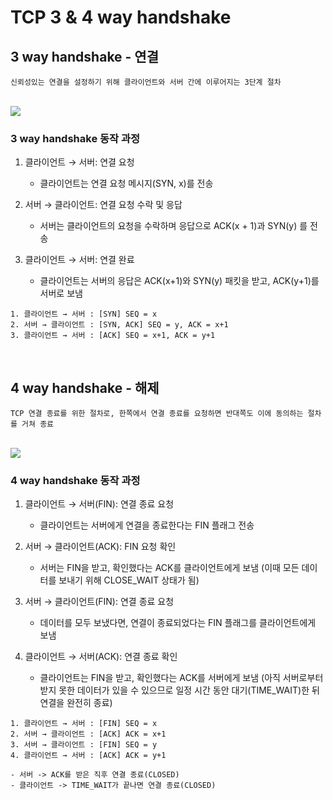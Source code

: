 # TCP 3 & 4 way handshake

## 3 way handshake - 연결

    신뢰성있는 연결을 설정하기 위해 클라이언트와 서버 간에 이루어지는 3단계 절차

<br>

<img src="https://media.geeksforgeeks.org/wp-content/uploads/TCP-connection-1.png">

<br>

### 3 way handshake 동작 과정

1. 클라이언트 → 서버: 연결 요청
    - 클라이언트는 연결 요청 메시지(SYN, x)를 전송

2. 서버 → 클라이언트: 연결 요청 수락 및 응답
    - 서버는 클라이언트의 요청을 수락하며 응답으로 ACK(x + 1)과 SYN(y) 를 전송

3. 클라이언트 → 서버: 연결 완료
    - 클라이언트는 서버의 응답은 ACK(x+1)와 SYN(y) 패킷을 받고, ACK(y+1)를 서버로 보냄

```
1. 클라이언트 → 서버 : [SYN] SEQ = x
2. 서버 → 클라이언트 : [SYN, ACK] SEQ = y, ACK = x+1
3. 클라이언트 → 서버 : [ACK] SEQ = x+1, ACK = y+1
```

<br>

## 4 way handshake - 해제

    TCP 연결 종료를 위한 절차로, 한쪽에서 연결 종료를 요청하면 반대쪽도 이에 동의하는 절차를 거쳐 종료

<br>

<img src="https://media.geeksforgeeks.org/wp-content/uploads/CN.png">

<br>

### 4 way handshake 동작 과정

1. 클라이언트 → 서버(FIN): 연결 종료 요청
    - 클라이언트는 서버에게 연결을 종료한다는 FIN 플래그 전송

2. 서버 → 클라이언트(ACK): FIN 요청 확인
    - 서버는 FIN을 받고, 확인했다는 ACK를 클라이언트에게 보냄 (이때 모든 데이터를 보내기 위해 CLOSE_WAIT 상태가 됨)

3. 서버 → 클라이언트(FIN): 연결 종료 요청
    - 데이터를 모두 보냈다면, 연결이 종료되었다는 FIN 플래그를 클라이언트에게 보냄

4. 클라이언트 → 서버(ACK): 연결 종료 확인
    - 클라이언트는 FIN을 받고, 확인했다는 ACK를 서버에게 보냄 (아직 서버로부터 받지 못한 데이터가 있을 수 있으므로 일정 시간 동안 대기(TIME_WAIT)한 뒤 연결을 완전히 종료)

```
1. 클라이언트 → 서버 : [FIN] SEQ = x
2. 서버 → 클라이언트 : [ACK] ACK = x+1
3. 서버 → 클라이언트 : [FIN] SEQ = y
4. 클라이언트 → 서버 : [ACK] ACK = y+1
```

```
- 서버 -> ACK를 받은 직후 연결 종료(CLOSED)
- 클라이언트 -> TIME_WAIT가 끝나면 연결 종료(CLOSED)
```

<br>
